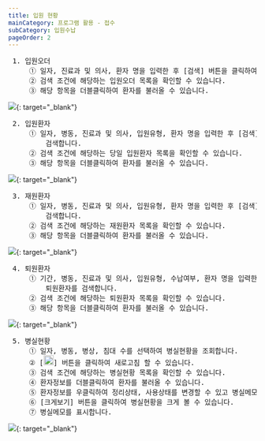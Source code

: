 ```yaml
---
title: 입원 현황
mainCategory: 프로그램 활용 - 접수
subCategory: 입원수납
pageOrder: 2
---
```


<pre>
 <t2><bold>1. 입원오더 </bold></t2>
     ① 일자, 진료과 및 의사, 환자 명을 입력한 후 [검색] 버튼을 클릭하여 입원오더를 검색합니다.
     ② 검색 조건에 해당하는 입원오더 목록을 확인할 수 있습니다.
     ③ 해당 항목을 더블클릭하여 환자를 불러올 수 있습니다.
</pre>

[![]({{site.url}}/images/{{page.url}}_1.png)]({{site.url}}/images/{{page.url}}_1.png){: target="_blank"}  

<pre>
 <t2><bold>2. 입원환자 </bold></t2>
     ① 일자, 병동, 진료과 및 의사, 입원유형, 환자 명을 입력한 후 [검색] 버튼을 클릭하여 입원환자를
         검색합니다.
     ② 검색 조건에 해당하는 당일 입원환자 목록을 확인할 수 있습니다.
     ③ 해당 항목을 더블클릭하여 환자를 불러올 수 있습니다.
</pre>

[![]({{site.url}}/images/{{page.url}}_2.png)]({{site.url}}/images/{{page.url}}_2.png){: target="_blank"} 

<pre>
 <t2><bold>3. 재원환자 </bold></t2>
     ① 일자, 병동, 진료과 및 의사, 입원유형, 환자 명을 입력한 후 [검색] 버튼을 클릭하여 재원환자를 
         검색합니다.
     ② 검색 조건에 해당하는 재원환자 목록을 확인할 수 있습니다.
     ③ 해당 항목을 더블클릭하여 환자를 불러올 수 있습니다.
</pre>

[![]({{site.url}}/images/{{page.url}}_3.png)]({{site.url}}/images/{{page.url}}_3.png){: target="_blank"}

<pre>
 <t2><bold>4. 퇴원환자 </bold></t2>
     ① 기간, 병동, 진료과 및 의사, 입원유형, 수납여부, 환자 명을 입력한 후 [검색] 버튼을 클릭하여 
         퇴원환자를 검색합니다.
     ② 검색 조건에 해당하는 퇴원환자 목록을 확인할 수 있습니다.
     ③ 해당 항목을 더블클릭하여 환자를 불러올 수 있습니다.
</pre>

[![]({{site.url}}/images/{{page.url}}_4.png)]({{site.url}}/images/{{page.url}}_4.png){: target="_blank"}

<pre>
 <t2><bold>5. 병실현황 </bold></t2>
     ① 일자, 병동, 병상, 침대 수를 선택하여 병실현황을 조회합니다.
     ② [<img src="/images/{{page.url}}_btn_1.png"  width="20" height="20">] 버튼을 클릭하여 새로고침 할 수 있습니다.
     ③ 검색 조건에 해당하는 병실현황 목록을 확인할 수 있습니다.
     ④ 환자정보를 더블클릭하여 환자를 불러올 수 있습니다.
     ⑤ 환자정보를 우클릭하여 정리상태, 사용상태를 변경할 수 있고 병실메모를 입력 할 수 있습니다.
     ⑥ [크게보기] 버튼을 클릭하여 병실현황을 크게 볼 수 있습니다.
     ⑦ 병실메모를 표시합니다.
</pre>

[![]({{site.url}}/images/{{page.url}}_5.png)]({{site.url}}/images/{{page.url}}_5.png){: target="_blank"}